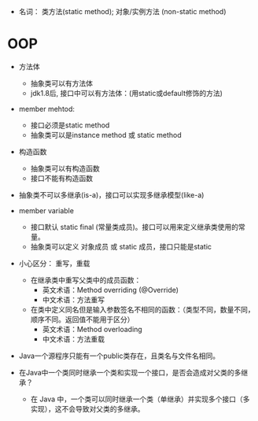 - 名词： 类方法(static method); 对象/实例方法 (non-static method)

# OOP
- 方法体
    - 抽象类可以有方法体
    - jdk1.8后, 接口中可以有方法体：(用static或default修饰的方法)
- member mehtod:
    - 接口必须是static method
    - 抽象类可以是instance method 或 static method
- 构造函数
    - 抽象类可以有构造函数
    - 接口不能有构造函数
- 抽象类不可以多继承(is-a)，接口可以实现多继承模型(like-a)
- member variable
    - 接口默认 static final (常量类成员)。接口可以用来定义继承类使用的常量。
    - 抽象类可以定义 对象成员 或 static 成员，接口只能是static
- 小心区分： 重写，重载
    - 在继承类中重写父类中的成员函数：
        - 英文术语：Method overriding (@Override)
        - 中文术语：方法重写
    - 在类中定义同名但是输入参数签名不相同的函数：（类型不同，数量不同，顺序不同。返回值不能用于区分）
        - 英文术语：Method overloading
        - 中文术语：方法重载

- Java一个源程序只能有一个public类存在，且类名与文件名相同。

- 在Java中一个类同时继承一个类和实现一个接口，是否会造成对父类的多继承？
    - 在 Java 中，一个类可以同时继承一个类（单继承）并实现多个接口（多实现），这不会导致对父类的多继承。